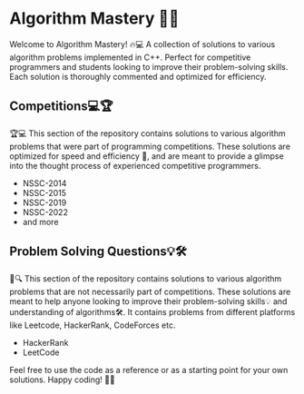 # Algorithm Mastery :guardsman:

Welcome to Algorithm Mastery! 🔥💻 A collection of solutions to various algorithm problems implemented in C++. Perfect for competitive programmers and students looking to improve their problem-solving skills. Each solution is thoroughly commented and optimized for efficiency. 

## Competitions💻🏆
🏆💻 This section of the repository contains solutions to various algorithm problems that were part of programming competitions. These solutions are optimized for speed and efficiency 🚀, and are meant to provide a glimpse into the thought process of experienced competitive programmers.
- NSSC-2014
- NSSC-2015
- NSSC-2019
- NSSC-2022
- and more

## Problem Solving Questions💡🛠️
🤔🔍 This section of the repository contains solutions to various algorithm problems that are not necessarily part of competitions. These solutions are meant to help anyone looking to improve their problem-solving skills💡 and understanding of algorithms🛠️. It contains problems from different platforms like Leetcode, HackerRank, CodeForces etc.
- HackerRank
- LeetCode

Feel free to use the code as a reference or as a starting point for your own solutions. Happy coding! 🚀💖
